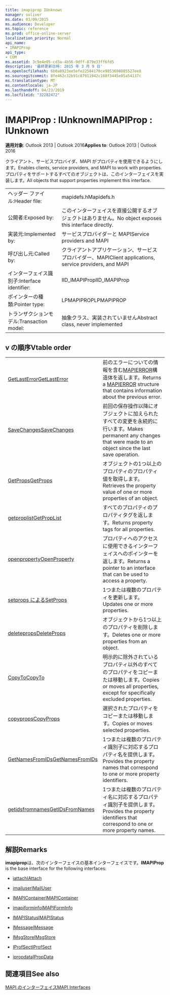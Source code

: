 ```yaml
---
title: imapiprop IUnknown
manager: soliver
ms.date: 03/09/2015
ms.audience: Developer
ms.topic: reference
ms.prod: office-online-server
localization_priority: Normal
api_name:
- IMAPIProp
api_type:
- COM
ms.assetid: 3c9e4e05-cd3a-4b56-9dff-879e33ff6fd5
description: '最終更新日時: 2015 年 3 月 9 日'
ms.openlocfilehash: 6b0a8923ee5efe22584170ce9853698885527ee8
ms.sourcegitcommit: 8fe462c32b91c87911942c188f3445e85a54137c
ms.translationtype: MT
ms.contentlocale: ja-JP
ms.lasthandoff: 04/23/2019
ms.locfileid: "32282472"
---
```

# <a name="imapiprop--iunknown"></a><span data-ttu-id="2abed-103">IMAPIProp : IUnknown</span><span class="sxs-lookup"><span data-stu-id="2abed-103">IMAPIProp : IUnknown</span></span>

  
  
<span data-ttu-id="2abed-104">**適用対象**: Outlook 2013 | Outlook 2016</span><span class="sxs-lookup"><span data-stu-id="2abed-104">**Applies to**: Outlook 2013 | Outlook 2016</span></span> 
  
<span data-ttu-id="2abed-105">クライアント、サービスプロバイダ、MAPI がプロパティを使用できるようにします。</span><span class="sxs-lookup"><span data-stu-id="2abed-105">Enables clients, service providers, and MAPI to work with properties.</span></span> <span data-ttu-id="2abed-106">プロパティをサポートするすべてのオブジェクトは、このインターフェイスを実装します。</span><span class="sxs-lookup"><span data-stu-id="2abed-106">All objects that support properties implement this interface.</span></span>
  
|||
|:-----|:-----|
|<span data-ttu-id="2abed-107">ヘッダー ファイル:</span><span class="sxs-lookup"><span data-stu-id="2abed-107">Header file:</span></span>  <br/> |<span data-ttu-id="2abed-108">mapidefs.h</span><span class="sxs-lookup"><span data-stu-id="2abed-108">Mapidefs.h</span></span>  <br/> |
|<span data-ttu-id="2abed-109">公開者:</span><span class="sxs-lookup"><span data-stu-id="2abed-109">Exposed by:</span></span>  <br/> |<span data-ttu-id="2abed-110">このインターフェイスを直接公開するオブジェクトはありません。</span><span class="sxs-lookup"><span data-stu-id="2abed-110">No object exposes this interface directly.</span></span>  <br/> |
|<span data-ttu-id="2abed-111">実装元:</span><span class="sxs-lookup"><span data-stu-id="2abed-111">Implemented by:</span></span>  <br/> |<span data-ttu-id="2abed-112">サービスプロバイダーと MAPI</span><span class="sxs-lookup"><span data-stu-id="2abed-112">Service providers and MAPI</span></span>  <br/> |
|<span data-ttu-id="2abed-113">呼び出し元:</span><span class="sxs-lookup"><span data-stu-id="2abed-113">Called by:</span></span>  <br/> |<span data-ttu-id="2abed-114">クライアントアプリケーション、サービスプロバイダー、MAPI</span><span class="sxs-lookup"><span data-stu-id="2abed-114">Client applications, service providers, and MAPI</span></span>  <br/> |
|<span data-ttu-id="2abed-115">インターフェイス識別子:</span><span class="sxs-lookup"><span data-stu-id="2abed-115">Interface identifier:</span></span>  <br/> |<span data-ttu-id="2abed-116">IID_IMAPIProp</span><span class="sxs-lookup"><span data-stu-id="2abed-116">IID_IMAPIProp</span></span>  <br/> |
|<span data-ttu-id="2abed-117">ポインターの種類:</span><span class="sxs-lookup"><span data-stu-id="2abed-117">Pointer type:</span></span>  <br/> |<span data-ttu-id="2abed-118">LPMAPIPROP</span><span class="sxs-lookup"><span data-stu-id="2abed-118">LPMAPIPROP</span></span>  <br/> |
|<span data-ttu-id="2abed-119">トランザクションモデル:</span><span class="sxs-lookup"><span data-stu-id="2abed-119">Transaction model:</span></span>  <br/> |<span data-ttu-id="2abed-120">抽象クラス、実装されていません</span><span class="sxs-lookup"><span data-stu-id="2abed-120">Abstract class, never implemented</span></span>  <br/> |
   
## <a name="vtable-order"></a><span data-ttu-id="2abed-121">v の順序</span><span class="sxs-lookup"><span data-stu-id="2abed-121">Vtable order</span></span>

|||
|:-----|:-----|
|[<span data-ttu-id="2abed-122">GetLastError</span><span class="sxs-lookup"><span data-stu-id="2abed-122">GetLastError</span></span>](imapiprop-getlasterror.md) <br/> |<span data-ttu-id="2abed-123">前のエラーについての情報を含む[MAPIERROR](mapierror.md)構造体を返します。</span><span class="sxs-lookup"><span data-stu-id="2abed-123">Returns a [MAPIERROR](mapierror.md) structure that contains information about the previous error.</span></span>  <br/> |
|[<span data-ttu-id="2abed-124">SaveChanges</span><span class="sxs-lookup"><span data-stu-id="2abed-124">SaveChanges</span></span>](imapiprop-savechanges.md) <br/> |<span data-ttu-id="2abed-125">前回の保存操作以降にオブジェクトに加えられたすべての変更を永続的に行います。</span><span class="sxs-lookup"><span data-stu-id="2abed-125">Makes permanent any changes that were made to an object since the last save operation.</span></span>  <br/> |
|[<span data-ttu-id="2abed-126">GetProps</span><span class="sxs-lookup"><span data-stu-id="2abed-126">GetProps</span></span>](imapiprop-getprops.md) <br/> |<span data-ttu-id="2abed-127">オブジェクトの1つ以上のプロパティのプロパティ値を取得します。</span><span class="sxs-lookup"><span data-stu-id="2abed-127">Retrieves the property value of one or more properties of an object.</span></span>  <br/> |
|[<span data-ttu-id="2abed-128">getproplist</span><span class="sxs-lookup"><span data-stu-id="2abed-128">GetPropList</span></span>](imapiprop-getproplist.md) <br/> |<span data-ttu-id="2abed-129">すべてのプロパティのプロパティタグを返します。</span><span class="sxs-lookup"><span data-stu-id="2abed-129">Returns property tags for all properties.</span></span>  <br/> |
|[<span data-ttu-id="2abed-130">openproperty</span><span class="sxs-lookup"><span data-stu-id="2abed-130">OpenProperty</span></span>](imapiprop-openproperty.md) <br/> |<span data-ttu-id="2abed-131">プロパティへのアクセスに使用できるインターフェイスへのポインターを返します。</span><span class="sxs-lookup"><span data-stu-id="2abed-131">Returns a pointer to an interface that can be used to access a property.</span></span>  <br/> |
|[<span data-ttu-id="2abed-132">setprops による</span><span class="sxs-lookup"><span data-stu-id="2abed-132">SetProps</span></span>](imapiprop-setprops.md) <br/> |<span data-ttu-id="2abed-133">1つまたは複数のプロパティを更新します。</span><span class="sxs-lookup"><span data-stu-id="2abed-133">Updates one or more properties.</span></span>  <br/> |
|[<span data-ttu-id="2abed-134">deleteprops</span><span class="sxs-lookup"><span data-stu-id="2abed-134">DeleteProps</span></span>](imapiprop-deleteprops.md) <br/> |<span data-ttu-id="2abed-135">オブジェクトから1つ以上のプロパティを削除します。</span><span class="sxs-lookup"><span data-stu-id="2abed-135">Deletes one or more properties from an object.</span></span>  <br/> |
|[<span data-ttu-id="2abed-136">CopyTo</span><span class="sxs-lookup"><span data-stu-id="2abed-136">CopyTo</span></span>](imapiprop-copyto.md) <br/> |<span data-ttu-id="2abed-137">明示的に除外されているプロパティ以外のすべてのプロパティをコピーまたは移動します。</span><span class="sxs-lookup"><span data-stu-id="2abed-137">Copies or moves all properties, except for specifically excluded properties.</span></span>  <br/> |
|[<span data-ttu-id="2abed-138">copyprops</span><span class="sxs-lookup"><span data-stu-id="2abed-138">CopyProps</span></span>](imapiprop-copyprops.md) <br/> |<span data-ttu-id="2abed-139">選択されたプロパティをコピーまたは移動します。</span><span class="sxs-lookup"><span data-stu-id="2abed-139">Copies or moves selected properties.</span></span>  <br/> |
|[<span data-ttu-id="2abed-140">GetNamesFromIDs</span><span class="sxs-lookup"><span data-stu-id="2abed-140">GetNamesFromIDs</span></span>](imapiprop-getnamesfromids.md) <br/> |<span data-ttu-id="2abed-141">1つまたは複数のプロパティ識別子に対応するプロパティ名を提供します。</span><span class="sxs-lookup"><span data-stu-id="2abed-141">Provides the property names that correspond to one or more property identifiers.</span></span>  <br/> |
|[<span data-ttu-id="2abed-142">getidsfromnames</span><span class="sxs-lookup"><span data-stu-id="2abed-142">GetIDsFromNames</span></span>](imapiprop-getidsfromnames.md) <br/> |<span data-ttu-id="2abed-143">1つまたは複数のプロパティ名に対応するプロパティ識別子を提供します。</span><span class="sxs-lookup"><span data-stu-id="2abed-143">Provides the property identifiers that correspond to one or more property names.</span></span>  <br/> |
   
## <a name="remarks"></a><span data-ttu-id="2abed-144">解説</span><span class="sxs-lookup"><span data-stu-id="2abed-144">Remarks</span></span>

 <span data-ttu-id="2abed-145">**imapiprop**は、次のインターフェイスの基本インターフェイスです。</span><span class="sxs-lookup"><span data-stu-id="2abed-145">**IMAPIProp** is the base interface for the following interfaces:</span></span> 
  
- [<span data-ttu-id="2abed-146">iattach</span><span class="sxs-lookup"><span data-stu-id="2abed-146">IAttach</span></span>](iattachimapiprop.md)
    
- [<span data-ttu-id="2abed-147">imailuser</span><span class="sxs-lookup"><span data-stu-id="2abed-147">IMailUser</span></span>](imailuserimapiprop.md)
    
- [<span data-ttu-id="2abed-148">IMAPIContainer</span><span class="sxs-lookup"><span data-stu-id="2abed-148">IMAPIContainer</span></span>](imapicontainerimapiprop.md)
    
- [<span data-ttu-id="2abed-149">imapiforminfo</span><span class="sxs-lookup"><span data-stu-id="2abed-149">IMAPIFormInfo</span></span>](imapiforminfoimapiprop.md)
    
- [<span data-ttu-id="2abed-150">IMAPIStatus</span><span class="sxs-lookup"><span data-stu-id="2abed-150">IMAPIStatus</span></span>](imapistatusimapiprop.md)
    
- [<span data-ttu-id="2abed-151">IMessage</span><span class="sxs-lookup"><span data-stu-id="2abed-151">IMessage</span></span>](imessageimapiprop.md)
    
- [<span data-ttu-id="2abed-152">IMsgStore</span><span class="sxs-lookup"><span data-stu-id="2abed-152">IMsgStore</span></span>](imsgstoreimapiprop.md)
    
- [<span data-ttu-id="2abed-153">IProfSect</span><span class="sxs-lookup"><span data-stu-id="2abed-153">IProfSect</span></span>](iprofsectimapiprop.md)
    
- [<span data-ttu-id="2abed-154">ipropdata</span><span class="sxs-lookup"><span data-stu-id="2abed-154">IPropData</span></span>](ipropdataimapiprop.md)
    
## <a name="see-also"></a><span data-ttu-id="2abed-155">関連項目</span><span class="sxs-lookup"><span data-stu-id="2abed-155">See also</span></span>



[<span data-ttu-id="2abed-156">MAPI のインターフェイス</span><span class="sxs-lookup"><span data-stu-id="2abed-156">MAPI Interfaces</span></span>](mapi-interfaces.md)

